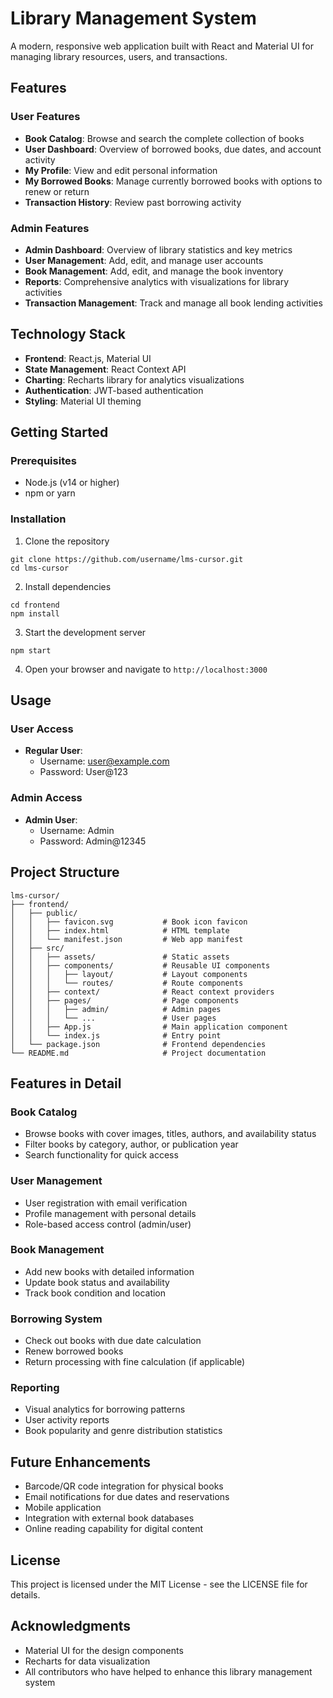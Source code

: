 # Library Management System

A modern, responsive web application built with React and Material UI for managing library resources, users, and transactions.

## Features

### User Features
- **Book Catalog**: Browse and search the complete collection of books
- **User Dashboard**: Overview of borrowed books, due dates, and account activity
- **My Profile**: View and edit personal information
- **My Borrowed Books**: Manage currently borrowed books with options to renew or return
- **Transaction History**: Review past borrowing activity

### Admin Features
- **Admin Dashboard**: Overview of library statistics and key metrics
- **User Management**: Add, edit, and manage user accounts
- **Book Management**: Add, edit, and manage the book inventory
- **Reports**: Comprehensive analytics with visualizations for library activities
- **Transaction Management**: Track and manage all book lending activities

## Technology Stack

- **Frontend**: React.js, Material UI
- **State Management**: React Context API
- **Charting**: Recharts library for analytics visualizations
- **Authentication**: JWT-based authentication
- **Styling**: Material UI theming

## Getting Started

### Prerequisites
- Node.js (v14 or higher)
- npm or yarn

### Installation

1. Clone the repository
```
git clone https://github.com/username/lms-cursor.git
cd lms-cursor
```

2. Install dependencies
```
cd frontend
npm install
```

3. Start the development server
```
npm start
```

4. Open your browser and navigate to `http://localhost:3000`

## Usage

### User Access
- **Regular User**:
  - Username: user@example.com
  - Password: User@123

### Admin Access
- **Admin User**:
  - Username: Admin
  - Password: Admin@12345

## Project Structure

```
lms-cursor/
├── frontend/
│   ├── public/
│   │   ├── favicon.svg           # Book icon favicon
│   │   ├── index.html            # HTML template
│   │   └── manifest.json         # Web app manifest
│   ├── src/
│   │   ├── assets/               # Static assets
│   │   ├── components/           # Reusable UI components
│   │   │   ├── layout/           # Layout components
│   │   │   └── routes/           # Route components 
│   │   ├── context/              # React context providers
│   │   ├── pages/                # Page components
│   │   │   ├── admin/            # Admin pages
│   │   │   └── ...               # User pages
│   │   ├── App.js                # Main application component
│   │   └── index.js              # Entry point
│   └── package.json              # Frontend dependencies
└── README.md                     # Project documentation
```

## Features in Detail

### Book Catalog
- Browse books with cover images, titles, authors, and availability status
- Filter books by category, author, or publication year
- Search functionality for quick access

### User Management
- User registration with email verification
- Profile management with personal details
- Role-based access control (admin/user)

### Book Management
- Add new books with detailed information
- Update book status and availability
- Track book condition and location

### Borrowing System
- Check out books with due date calculation
- Renew borrowed books
- Return processing with fine calculation (if applicable)

### Reporting
- Visual analytics for borrowing patterns
- User activity reports
- Book popularity and genre distribution statistics

## Future Enhancements

- Barcode/QR code integration for physical books
- Email notifications for due dates and reservations
- Mobile application
- Integration with external book databases
- Online reading capability for digital content

## License

This project is licensed under the MIT License - see the LICENSE file for details.

## Acknowledgments

- Material UI for the design components
- Recharts for data visualization
- All contributors who have helped to enhance this library management system 